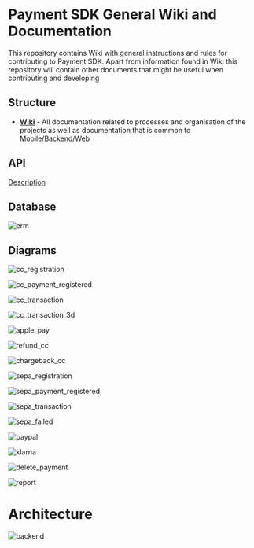 # Payment SDK General Wiki and Documentation

This repository contains Wiki with general instructions and rules for contributing to Payment SDK.
Apart from information found in Wiki this repository will contain other documents that might be useful when contributing and developing

## Structure

- [**Wiki**](https://github.com/mobilabsolutions/payment-sdk-wiki-open/wiki) - All documentation related to processes and organisation of the projects as well as documentation that is common to Mobile/Backend/Web

## API

[Description](https://github.com/mobilabsolutions/payment-sdk-wiki-open/blob/master/API.md)

## Database

![erm](https://raw.githubusercontent.com/mobilabsolutions/payment-sdk-wiki-open/master/diagrams/out/erm.png?token=ADzKSN7dERyJxUIgzJDQ_-YwEALvR-fxks5cfmw9wA%3D%3D)

## Diagrams

![cc_registration](https://raw.githubusercontent.com/mobilabsolutions/payment-sdk-wiki-open/master/diagrams/out/cc_registration.png?token=ADzKSKNzo-NBlVIDjx1HlEtpo13zVNZvks5cdVkQwA%3D%3D)

![cc_payment_registered](https://raw.githubusercontent.com/mobilabsolutions/payment-sdk-wiki-open/master/diagrams/out/cc_payment_registered.png?token=ADzKSDa1_MjpbwbaiSY-HZW8375bYMlFks5cdVk2wA%3D%3D)

![cc_transaction](https://raw.githubusercontent.com/mobilabsolutions/payment-sdk-wiki-open/master/diagrams/out/cc_transaction.png?token=ADzKSFi93Ju-XS6kGaEFB935BhDGVp6gks5cdVlXwA%3D%3D)

![cc_transaction_3d](https://raw.githubusercontent.com/mobilabsolutions/payment-sdk-wiki-open/master/diagrams/out/cc_transaction_3d.png?token=ADzKSF-A2Gk1CZPQGWsLTbGOJZMeWM-Rks5cdVlvwA%3D%3D)

![apple_pay](https://raw.githubusercontent.com/mobilabsolutions/payment-sdk-wiki-open/master/diagrams/out/apple_pay.png?token=ADzKSC9jfAbNK3dG1tm36gFUiMg8WRQzks5cdVmGwA%3D%3D)

![refund_cc](https://raw.githubusercontent.com/mobilabsolutions/payment-sdk-wiki-open/master/diagrams/out/refund_cc.png?token=ADzKSBKZd_wlAubloxH0bRUBbgQxOTogks5cdVmiwA%3D%3D)

![chargeback_cc](https://raw.githubusercontent.com/mobilabsolutions/payment-sdk-wiki-open/master/diagrams/out/chargeback_cc.png?token=ADzKSCab6H_SKLbNElmhNNBbhyzbJaKCks5cdVm-wA%3D%3D)

![sepa_registration](https://raw.githubusercontent.com/mobilabsolutions/payment-sdk-wiki-open/master/diagrams/out/sepa_registration.png?token=ADzKSFYj6YB9hOP0N9Q1pLFJ29bbE4n0ks5cdVnewA%3D%3D)

![sepa_payment_registered](https://raw.githubusercontent.com/mobilabsolutions/payment-sdk-wiki-open/master/diagrams/out/sepa_payment_registered.png?token=ADzKSG-fckIz6XlgIHhaQLIW4xjdg1-qks5cdVn6wA%3D%3D)

![sepa_transaction](https://raw.githubusercontent.com/mobilabsolutions/payment-sdk-wiki-open/master/diagrams/out/sepa_transaction.png?token=ADzKSLsH88z0SGQA857vWRzwZOSl-1jLks5cdVobwA%3D%3D)

![sepa_failed](https://raw.githubusercontent.com/mobilabsolutions/payment-sdk-wiki-open/master/diagrams/out/sepa_transaction_fail.png?token=ADzKSACW-JDaZQNyavvcWQ0a1bA62d-Gks5cdVo4wA%3D%3D)

![paypal](https://raw.githubusercontent.com/mobilabsolutions/payment-sdk-wiki-open/master/diagrams/out/paypal.png?token=ADzKSA5EwpM5QoWP8XiE3l_nwYR49-kIks5cdVpVwA%3D%3D)

![klarna](https://raw.githubusercontent.com/mobilabsolutions/payment-sdk-wiki-open/master/diagrams/out/klarna.png?token=ADzKSCjJW-1pWpDXciA0E9AYMdYLQxJCks5cdVprwA%3D%3D)

![delete_payment](https://raw.githubusercontent.com/mobilabsolutions/payment-sdk-wiki-open/master/diagrams/out/delete_payment.png?token=ADzKSGxnZb5mHR4rCGwSY4_inPtpjVV1ks5cdVqAwA%3D%3D)

![report](https://raw.githubusercontent.com/mobilabsolutions/payment-sdk-wiki-open/master/diagrams/out/report.png?token=ADzKSE9GS7elv2UC9NQRigLbzl7TKTphks5cdVqfwA%3D%3D)

# Architecture

![backend](https://raw.githubusercontent.com/mobilabsolutions/payment-sdk-wiki-open/master/diagrams/out/backend.png?token=ADzKSHlTERcuK3a6BZbeUP-D77YIN56Pks5cdVrKwA%3D%3D)
